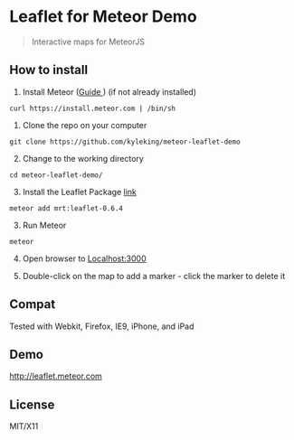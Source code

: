 Leaflet for Meteor Demo
===========

> Interactive maps for MeteorJS

## How to install

1. Install Meteor ([Guide ](http://docs.meteor.com)) (if not already installed)

  ```
  curl https://install.meteor.com | /bin/sh
  ```

1. Clone the repo on your computer

  ```
  git clone https://github.com/kyleking/meteor-leaflet-demo
  ```

2. Change to the working directory

  ```
  cd meteor-leaflet-demo/
  ```

3. Install the Leaflet Package [link](https://atmospherejs.com/mrt/leaflet-0.6.4)

```
meteor add mrt:leaflet-0.6.4
```

3. Run Meteor

  ```
  meteor
  ```

4. Open browser to [Localhost:3000 ](http://localhost:3000)

5. Double-click on the map to add a marker - click the marker to delete it

## Compat
Tested with Webkit, Firefox, IE9, iPhone, and iPad

## Demo
http://leaflet.meteor.com

## License
MIT/X11
